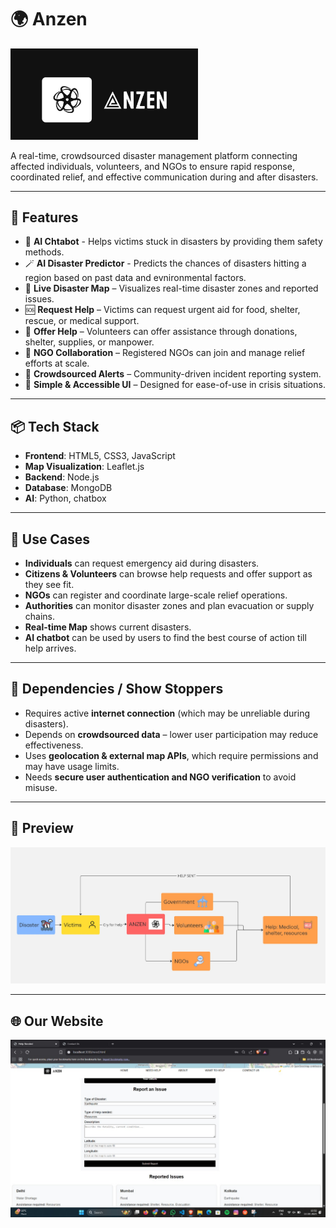 # 🌍 Anzen 
<img src="anzen dark.jpg" alt="Disaster Flowchart" width="300">

A real-time, crowdsourced disaster management platform connecting affected individuals, volunteers, and NGOs to ensure rapid response, coordinated relief, and effective communication during and after disasters.

---

## 🚀 Features

- 🤖 **AI Chtabot** - Helps victims stuck in disasters by providing them safety methods.
- 🪄 **AI Disaster Predictor** - Predicts the chances of disasters hitting a region based on past data and evnironmental factors.
- 📍 **Live Disaster Map** – Visualizes real-time disaster zones and reported issues.
- 🆘 **Request Help** – Victims can request urgent aid for food, shelter, rescue, or medical support.
- 👐 **Offer Help** – Volunteers can offer assistance through donations, shelter, supplies, or manpower.
- 🏢 **NGO Collaboration** – Registered NGOs can join and manage relief efforts at scale.
- 🔔 **Crowdsourced Alerts** – Community-driven incident reporting system.
- 💬 **Simple & Accessible UI** – Designed for ease-of-use in crisis situations.

---

## 📦 Tech Stack

- **Frontend**: HTML5, CSS3, JavaScript
- **Map Visualization**: Leaflet.js
- **Backend**: Node.js
- **Database**: MongoDB
- **AI**: Python, chatbox

---

## 🔧 Use Cases

- **Individuals** can request emergency aid during disasters.
- **Citizens & Volunteers** can browse help requests and offer support as they see fit.
- **NGOs** can register and coordinate large-scale relief operations.
- **Authorities** can monitor disaster zones and plan evacuation or supply chains.
- **Real-time Map** shows current disasters.
- **AI chatbot** can be used by users to find the best course of action till help arrives.

---

## 🧩 Dependencies / Show Stoppers

- Requires active **internet connection** (which may be unreliable during disasters).
- Depends on **crowdsourced data** – lower user participation may reduce effectiveness.
- Uses **geolocation & external map APIs**, which require permissions and may have usage limits.
- Needs **secure user authentication and NGO verification** to avoid misuse.

---

## 📸 Preview

![Project Flowchart](Flowchart.jpg)

---

## 🌐 Our Website

![1](screenshots/7.jpg)
